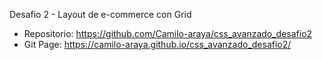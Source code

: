 Desafio 2 - Layout de e-commerce con Grid

- Repositorio: https://github.com/Camilo-araya/css_avanzado_desafio2
- Git Page: https://camilo-araya.github.io/css_avanzado_desafio2/


